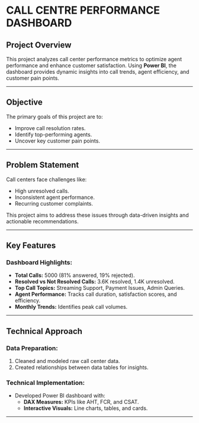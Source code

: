 # CALL CENTRE PERFORMANCE DASHBOARD

## Project Overview
This project analyzes call center performance metrics to optimize agent performance and enhance customer satisfaction. Using **Power BI**, the dashboard provides dynamic insights into call trends, agent efficiency, and customer pain points.

---

## Objective
The primary goals of this project are to:
- Improve call resolution rates.
- Identify top-performing agents.
- Uncover key customer pain points.

---

## Problem Statement
Call centers face challenges like:
- High unresolved calls.
- Inconsistent agent performance.
- Recurring customer complaints.

This project aims to address these issues through data-driven insights and actionable recommendations.

---

## Key Features
### **Dashboard Highlights:**
- **Total Calls:** 5000 (81% answered, 19% rejected).
- **Resolved vs Not Resolved Calls:** 3.6K resolved, 1.4K unresolved.
- **Top Call Topics:** Streaming Support, Payment Issues, Admin Queries.
- **Agent Performance:** Tracks call duration, satisfaction scores, and efficiency.
- **Monthly Trends:** Identifies peak call volumes.

---

## Technical Approach
### **Data Preparation:**
1. Cleaned and modeled raw call center data.
2. Created relationships between data tables for insights.

### **Technical Implementation:**
- Developed Power BI dashboard with:
  - **DAX Measures:** KPIs like AHT, FCR, and CSAT.
  - **Interactive Visuals:** Line charts, tables, and cards.

---

